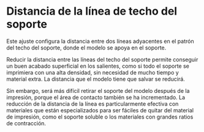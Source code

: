 Distancia de la línea de techo del soporte
====
Este ajuste configura la distancia entre dos líneas adyacentes en el patrón del techo del soporte, donde el modelo se apoya en el soporte.

Reducir la distancia entre las líneas del techo del soporte permite conseguir un buen acabado superficial en los salientes, como si todo el soporte se imprimiera con una alta densidad, sin necesidad de mucho tiempo y material extra. La distancia que el modelo tiene que salvar se reducirá.

Sin embargo, será más difícil retirar el soporte del modelo después de la impresión, porque el área de contacto también se ha incrementado. La reducción de la distancia de la línea es particularmente efectiva con materiales que están especializados para ser fáciles de quitar del material de impresión, como el soporte soluble o los materiales con grandes ratios de contracción.